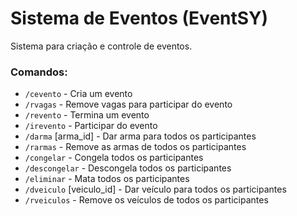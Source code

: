 # Sistema de Eventos (EventSY)

Sistema para criação e controle de eventos.

### Comandos:
+ `/cevento` - Cria um evento
+ `/rvagas` - Remove vagas para participar do evento
+ `/revento` - Termina um evento
+ `/irevento` - Participar do evento
+ `/darma` [arma_id] - Dar arma para todos os participantes
+ `/rarmas` - Remove as armas de todos os participantes
+ `/congelar` - Congela todos os participantes
+ `/descongelar` - Descongela todos os participantes
+ `/eliminar` - Mata todos os participantes
+ `/dveiculo` [veiculo_id] - Dar veículo para todos os participantes
+ `/rveiculos` - Remove os veículos de todos os participantes
